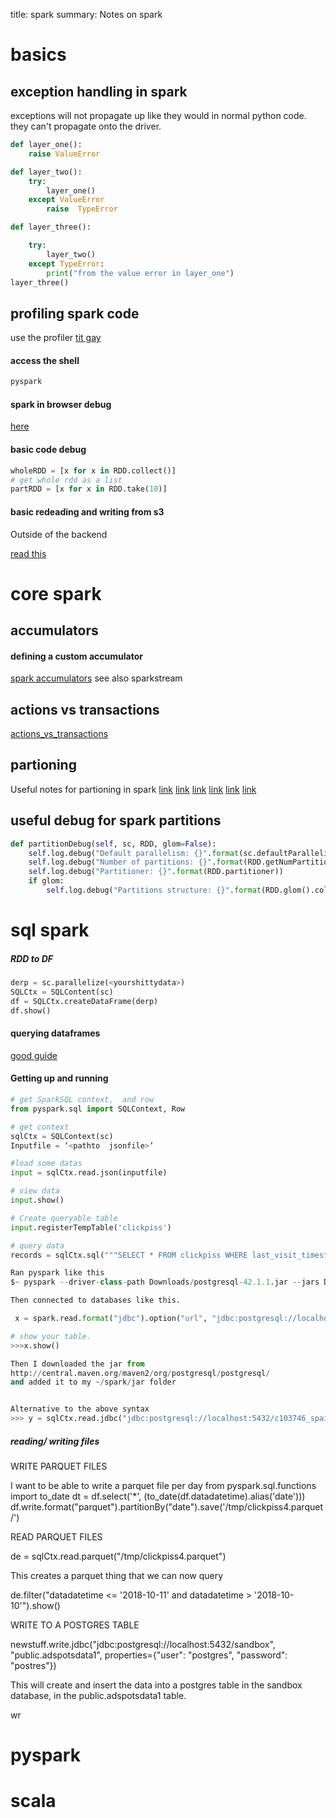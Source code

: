title: spark
summary: Notes on spark

# basics

## exception handling in spark 

exceptions will not propagate up like they would in normal python code.
they can't propagate onto the driver.

```python
def layer_one():
	raise ValueError

def layer_two():
	try:
		layer_one()
	except ValueError
		raise  TypeError

def layer_three():

	try:
		layer_two()
	except TypeError:
		print("from the value error in layer_one")
layer_three()
```





## **profiling spark code**

use the profiler
[tit gay](https://spark.apache.org/docs/latest/api/python/pyspark.html?highlight=profiling#pyspark.Profiler)

#### **access the shell**

```python
pyspark
```
 
#### **spark in browser debug**
[here](http://localhost:4040/jobs/job/?id=0)

#### **basic code debug**
```python
wholeRDD = [x for x in RDD.collect()]
# get whole rdd as a list
partRDD = [x for x in RDD.take(10)]
``` 

#### **basic redeading and writing from s3**
Outside of the backend

[read this](https://medium.com/@bogdan.cojocar/how-to-read-json-files-from-s3-using-pyspark-and-the-jupyter-notebook-275dcb27e124
)

# core spark

## **accumulators**

#### **defining a custom accumulator**
[spark accumulators](https://stackoverflow.com/questions/38212134/custom-accumulator-class-in-spark)
see also sparkstream

## **actions vs transactions**

[actions_vs_transactions](https://data-flair.training/blogs/spark-rdd-operations-transformations-actions/)

## **partioning**

Useful notes for partioning in spark
[link](https://medium.com/parrot-prediction/partitioning-in-apache-spark-8134ad840b0)
[link](https://jaceklaskowski.gitbooks.io/mastering-apache-spark/content/spark-rdd-partitions.html)
[link](https://stackoverflow.com/questions/34491219/default-partitioning-scheme-in-spark)
[link](https://techmagie.wordpress.com/2015/12/19/understanding-spark-partitioning)
[link](https://medium.com/@mrpowers/managing-spark-partitions-with-coalesce-and-repartition-4050c57ad5c4/)
[link](https://www.youtube.com/watch?v=WyfHUNnMutg)

## **useful debug for spark partitions**

```python
def partitionDebug(self, sc, RDD, glom=False):
    self.log.debug("Default parallelism: {}".format(sc.defaultParallelism))
    self.log.debug("Number of partitions: {}".format(RDD.getNumPartitions()))
    self.log.debug("Partitioner: {}".format(RDD.partitioner))
    if glom:
        self.log.debug("Partitions structure: {}".format(RDD.glom().collect()))
```


# sql spark

##### **RDD to DF**

```python
derp = sc.parallelize(<yourshittydata>)
SQLCtx = SQLContent(sc)
df = SQLCtx.createDataFrame(derp)
df.show()
```

#### **querying dataframes**

[good guide](https://www.analyticsvidhya.com/blog/2016/10/spark-dataframe-and-operations/)


#### **Getting up and running**

```python
# get SparkSQL context,  and row
from pyspark.sql import SQLContext, Row

# get context
sqlCtx = SQLContext(sc)
Inputfile = ‘<pathto  jsonfile>’

#load some datas
input = sqlCtx.read.json(inputfile)

# view data
input.show()

# Create queryable table 
input.registerTempTable('clickpiss')

# query data
records = sqlCtx.sql("""SELECT * FROM clickpiss WHERE last_visit_timestamp == 1548091943""")

Ran pyspark like this 
$~ pyspark --driver-class-path Downloads/postgresql-42.1.1.jar --jars Downloads/postgresql-42.1.1.jar

Then connected to databases like this.

 x = spark.read.format("jdbc").option("url", "jdbc:postgresql://localhost:5432/c103746_spaindemo").option("driver", "org.postgresql.Driver").option("dbtable", "adspots.data").option("user", "postgres").option("password", "postgres").load()

# show your table.
>>>x.show()

Then I downloaded the jar from
http://central.maven.org/maven2/org/postgresql/postgresql/
and added it to my ~/spark/jar folder


Alternative to the above syntax
>>> y = sqlCtx.read.jdbc("jdbc:postgresql://localhost:5432/c103746_spaindemo", "adspots.data", properties={"user": "postgres", "password": "postres"})
```



##### **reading/ writing files**


WRITE PARQUET FILES

I want to be able to write a parquet file per day
from pyspark.sql.functions import to_date
dt = df.select('*', (to_date(df.datadatetime).alias('date')))
df.write.format("parquet").partitionBy("date").save('/tmp/clickpiss4.parquet/')

READ PARQUET FILES

de = sqlCtx.read.parquet("/tmp/clickpiss4.parquet")

This creates a parquet thing that we can now query

de.filter("datadatetime <= '2018-10-11' and datadatetime > '2018-10-10'").show()


WRITE TO A POSTGRES TABLE

newstuff.write.jdbc("jdbc:postgresql://localhost:5432/sandbox", "public.adspotsdata1", properties={"user": "postgres", "password": "postres"})

This will create and insert the data into a postgres table in the sandbox database, in the public.adspotsdata1 table.

wr

# pyspark 

# scala
